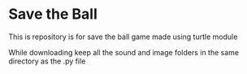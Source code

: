 # Save the Ball
This is repository is for save the ball game made using turtle module

While downloading keep all the sound and image folders in the same directory as the .py file
